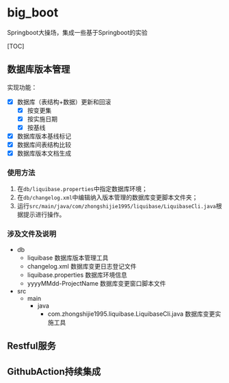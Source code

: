# big_boot

Springboot大操场，集成一些基于Springboot的实验

[TOC]

## 数据库版本管理

实现功能：

- [x] 数据库（表结构+数据）更新和回滚
    - [x] 按变更集
    - [x] 按实施日期
    - [x] 按基线
- [x] 数据库版本基线标记
- [x] 数据库间表结构比较
- [x] 数据库版本文档生成

### 使用方法

1. 在`db/liquibase.properties`中指定数据库环境；
2. 在`db/changelog.xml`中编辑纳入版本管理的数据库变更脚本文件夹；
3. 运行`src/main/java/com/zhongshijie1995/liquibase/LiquibaseCli.java`根据提示进行操作。

### 涉及文件及说明

- db
    - liquibase 数据库版本管理工具
    - changelog.xml 数据库变更日志登记文件
    - liquibase.properties 数据库环境信息
    - yyyyMMdd-ProjectName 数据库变更窗口脚本文件
- src
    - main
        - java
            - com.zhongshijie1995.liquibase.LiquibaseCli.java 数据库变更实施工具

## Restful服务

## GithubAction持续集成
